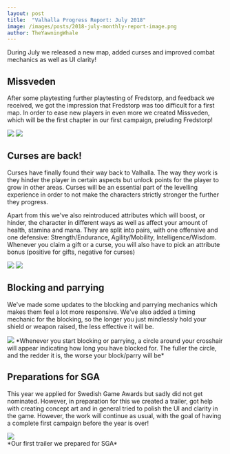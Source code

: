 ```yaml
---
layout: post
title:  "Valhalla Progress Report: July 2018"
image: /images/posts/2018-july-monthly-report-image.png
author: TheYawningWhale
---
```


During July we released a new map, added curses and improved combat mechanics as well as UI clarity!

<!--excerpt_separator-->

<div class="clear" ></div>

## Missveden
After some playtesting further playtesting of Fredstorp, and feedback we received, we got the impression that Fredstorp was too difficult for a first map. In order to ease new players in even more we created Missveden, which will be the first chapter in our first campaign, preluding Fredstorp!

<img class="full" src="/images/posts/2018july1.png" />

<img class="full" src="/images/posts/2018july2.png" />

## Curses are back!
Curses have finally found their way back to Valhalla. The way they work is they hinder the player in certain aspects but unlock points for the player to grow in other areas. Curses will be an essential part of the levelling experience in order to not make the characters strictly stronger the further they progress.

Apart from this we've also reintroduced attributes which will boost, or hinder, the character in different ways as well as affect your amount of health, stamina and mana. They are split into pairs, with one offensive and one defensive: Strength/Endurance, Agility/Mobility, Intelligence/Wisdom. Whenever you claim a gift or a curse, you will also have to pick an attribute bonus (positive for gifts, negative for curses)

<img class="full" src="/images/posts/2018july3.png" />

<img class="full" src="/images/posts/2018july4.png" />

## Blocking and parrying
We've made some updates to the blocking and parrying mechanics which makes them feel a lot more responsive. We've also added a timing mechanic for the blocking, so the longer you just mindlessly hold your shield or weapon raised, the less effective it will be.

<img class="full" src="/images/posts/2018july5.png" />
*Whenever you start blocking or parrying, a circle around your crosshair will appear indicating how long you have blocked for. The fuller the circle, and the redder it is, the worse your block/parry will be*

## Preparations for SGA
This year we applied for Swedish Game Awards but sadly did not get nominated. However, in preparation for this we created a trailer, got help with creating concept art and in general tried to polish the UI and clarity in the game. However, the work will continue as usual, with the goal of having a complete first campaign before the year is over!

<img class="full" src="/images/posts/2018july6.png" />

<div class="youtube" data-id="fVrwWSGxGFo"></div>
*Our first trailer we prepared for SGA*